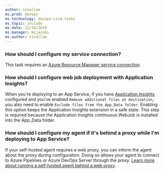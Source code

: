 ```yaml
---
author: ninallam
ms.prod: devops
ms.technology: devops-cicd-tasks
ms.topic: include
ms.date: 12/10/2019
ms.manager: mijacobs
ms.author: ninallam
---
```


### How should I configure my service connection?

This task requires an [Azure Resource Manager service connection](/azure/devops/pipelines/release/azure-rm-endpoint).

### How should I configure web job deployment with Application Insights?

When you're deploying to an App Service, if you have [Application Insights](/azure/azure-monitor/app/app-insights-overview) configured and you've enabled `Remove additional files at destination`, you also need to enable `Exclude files from the App_Data folder`. Enabling this option keeps the Application Insights extension in a safe state. This step is required because the Application Insights continuous WebJob is installed into the App_Data folder.

### How should I configure my agent if it's behind a proxy while I'm deploying to App Service?

If your self-hosted agent requires a web proxy, you can inform the agent about the proxy during configuration. Doing so allows your agent to connect to Azure Pipelines or Azure DevOps Server through the proxy. [Learn more about running a self-hosted agent behind a web proxy](/azure/devops/pipelines/agents/proxy).
